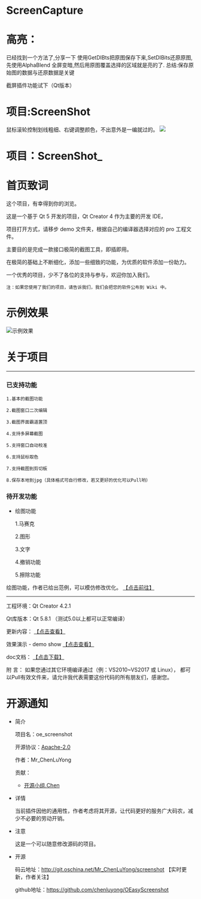 # ScreenCapture

# 高亮：

已经找到一个方法了,分享一下
使用GetDIBts把原图保存下来,SetDIBits还原原图,先使用AlphaBlend 全屏变暗,然后用原图覆盖选择的区域就是亮的了.
总结:保存原始图的数据与还原数据是关键



截屏插件功能试下（Qt版本）

# 项目:ScreenShot
鼠标滚轮控制划线粗细、右键调整颜色，不出意外是一编就过的。
![](http://www.qtcn.org/bbs/attachment/Mon_2004/44_186527_5a81177c8763404.gif?479)


# 项目：ScreenShot_
# 首页致词

这个项目，有幸得到你的浏览。

这是一个基于 Qt 5 开发的项目，Qt Creator 4 作为主要的开发 IDE，

项目打开方式，请移步 demo 文件夹，根据自己的编译器选择对应的 pro 工程文件。

主要目的是完成一款接口极简的截图工具，即插即用。

在极简的基础上不断细化，添加一些细致的功能，为优质的软件添加一份助力。

一个优秀的项目，少不了各位的支持与参与，欢迎你加入我们。

`注：如果您使用了我们的项目，请告诉我们，我们会把您的软件公布到 Wiki 中。`

# 示例效果

![示例效果](doc/demo%20show/20170429.gif)


# 关于项目
----

### 已支持功能

    1.基本的截图功能
   
    2.截图窗口二次编辑

    3.截图界面霸道置顶

    4.支持多屏幕截图

    5.支持窗口自动校准

    6.支持鼠标取色

    7.支持截图到剪切板

    8.保存本地到jpg（具体格式可自行修改，若又更好的优化可以Pull哟）

### 待开发功能

- 绘图功能

     1.马赛克

     2.图形

     3.文字

     4.撤销功能

     5.擦除功能

绘图功能，作者已给出范例，可以模仿修改优化。  [【点击前往】](src/OE/oescreenshot/oemodelview.cpp)


----

工程环境：Qt Creator 4.2.1

Qt库版本：Qt 5.8.1 （测试5.0以上都可以正常编译）

更新内容： [【点击查看】](doc)



效果演示 - demo show [【点击查看】](doc)


doc文档： [【点击下载】](https://gitee.com/Mr_ChenLuYong/screenshot/attach_files/download?i=80250&u=http%3A%2F%2Ffiles.git.oschina.net%2Fgroup1%2FM00%2F01%2F32%2FPaAvDFkEMRiAU8ApAAR5kUgxDQw424.zip%3Ftoken%3D904472a9bfa0afa7162465cbf5b6b3e2%26ts%3D1538794364%26attname%3Ddoc.zip)


附   言： 如果您通过其它环境编译通过（例：VS2010~VS2017 或 Linux）， 都可以Pull有效文件来，请允许我代表需要这份代码的所有朋友们，感谢您。



# 开源通知

- 简介

    项目名：oe_screenshot

    开源协议：[Apache-2.0](LICENSE)

    作者：Mr_ChenLuYong

    贡献：

     - [开源小组.Chen](http://blog.csdn.net/csnd_ayo)



- 详情

    当前插件因他的通用性，作者考虑将其开源，让代码更好的服务广大码农，减少不必要的劳动开销。


- 注意
  
    这是一个可以随意修改源码的项目。


- 开源

    码云地址：http://git.oschina.net/Mr_ChenLuYong/screenshot  【实时更新，作者关注】

    github地址：https://github.com/chenluyong/OEasyScreenshot   
